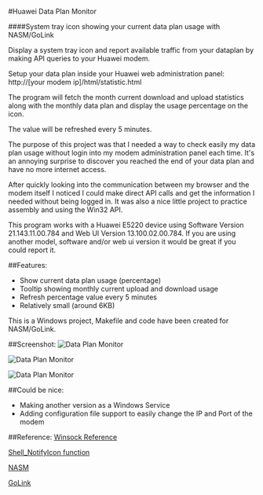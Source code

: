#Huawei Data Plan Monitor
 
####System tray icon showing your current data plan usage with NASM/GoLink

Display a system tray icon and report available traffic from your dataplan by making API queries to your Huawei modem.

Setup your data plan inside your Huawei web administration panel:
http://[your modem ip]/html/statistic.html

The program will fetch the month current download and upload statistics along with the monthly data plan and display the usage percentage on the icon.

The value will be refreshed every 5 minutes.

The purpose of this project was that I needed a way to check easily my data plan usage without login into my modem administration panel each time. It's an annoying surprise to discover you reached the end of your data plan and have no more internet access.

After quickly looking into the communication between my browser and the modem itself I noticed I could make direct API calls and get the information I needed without being logged in. It was also a nice little project to practice assembly and using the Win32 API.

This program works with a Huawei E5220 device using Software Version 21.143.11.00.784 and Web UI Version 13.100.02.00.784. If you are using another model, software and/or web ui version it would be great if you could report it.

##Features:
* Show current data plan usage (percentage)
* Tooltip showing monthly current upload and download usage
* Refresh percentage value every 5 minutes
* Relatively small (around 6KB)

This is a Windows project, Makefile and code have been created for NASM/GoLink.

##Screenshot:
![Data Plan Monitor](https://raw.githubusercontent.com/mrt-prodz/Huawei-Data-Plan-Monitor/master/screenshot1.png)

![Data Plan Monitor](https://raw.githubusercontent.com/mrt-prodz/Huawei-Data-Plan-Monitor/master/screenshot2.png)

![Data Plan Monitor](https://raw.githubusercontent.com/mrt-prodz/Huawei-Data-Plan-Monitor/master/screenshot3.png)

##Could be nice:
* Making another version as a Windows Service
* Adding configuration file support to easily change the IP and Port of the modem

##Reference:
[Winsock Reference](https://msdn.microsoft.com/en-us/library/windows/desktop/ms741416(v=vs.85).aspx)

[Shell_NotifyIcon function](https://msdn.microsoft.com/en-us/library/windows/desktop/bb762159(v=vs.85).aspx)

[NASM](http://www.nasm.us/)

[GoLink](http://www.godevtool.com/)